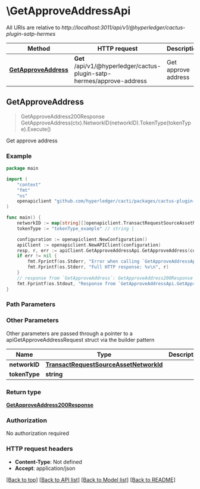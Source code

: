 # \GetApproveAddressApi

All URIs are relative to *http://localhost:3011/api/v1/@hyperledger/cactus-plugin-satp-hermes*

Method | HTTP request | Description
------------- | ------------- | -------------
[**GetApproveAddress**](GetApproveAddressApi.md#GetApproveAddress) | **Get** /api/v1/@hyperledger/cactus-plugin-satp-hermes/approve-address | Get approve address



## GetApproveAddress

> GetApproveAddress200Response GetApproveAddress(ctx).NetworkID(networkID).TokenType(tokenType).Execute()

Get approve address



### Example

```go
package main

import (
    "context"
    "fmt"
    "os"
    openapiclient "github.com/hyperledger/cacti/packages/cactus-plugin-satp-hermes/src/main/go/generated"
)

func main() {
    networkID := map[string][]openapiclient.TransactRequestSourceAssetNetworkId{ ... } // TransactRequestSourceAssetNetworkId | 
    tokenType := "tokenType_example" // string | 

    configuration := openapiclient.NewConfiguration()
    apiClient := openapiclient.NewAPIClient(configuration)
    resp, r, err := apiClient.GetApproveAddressApi.GetApproveAddress(context.Background()).NetworkID(networkID).TokenType(tokenType).Execute()
    if err != nil {
        fmt.Fprintf(os.Stderr, "Error when calling `GetApproveAddressApi.GetApproveAddress``: %v\n", err)
        fmt.Fprintf(os.Stderr, "Full HTTP response: %v\n", r)
    }
    // response from `GetApproveAddress`: GetApproveAddress200Response
    fmt.Fprintf(os.Stdout, "Response from `GetApproveAddressApi.GetApproveAddress`: %v\n", resp)
}
```

### Path Parameters



### Other Parameters

Other parameters are passed through a pointer to a apiGetApproveAddressRequest struct via the builder pattern


Name | Type | Description  | Notes
------------- | ------------- | ------------- | -------------
 **networkID** | [**TransactRequestSourceAssetNetworkId**](TransactRequestSourceAssetNetworkId.md) |  | 
 **tokenType** | **string** |  | 

### Return type

[**GetApproveAddress200Response**](GetApproveAddress200Response.md)

### Authorization

No authorization required

### HTTP request headers

- **Content-Type**: Not defined
- **Accept**: application/json

[[Back to top]](#) [[Back to API list]](../README.md#documentation-for-api-endpoints)
[[Back to Model list]](../README.md#documentation-for-models)
[[Back to README]](../README.md)

